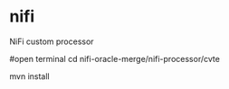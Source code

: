 # nifi
NiFi custom processor 

#open terminal
cd nifi-oracle-merge/nifi-processor/cvte

mvn install
